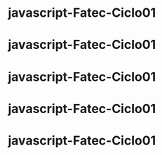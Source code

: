 # javascript-Fatec-Ciclo01
# javascript-Fatec-Ciclo01
# javascript-Fatec-Ciclo01
# javascript-Fatec-Ciclo01
# javascript-Fatec-Ciclo01
